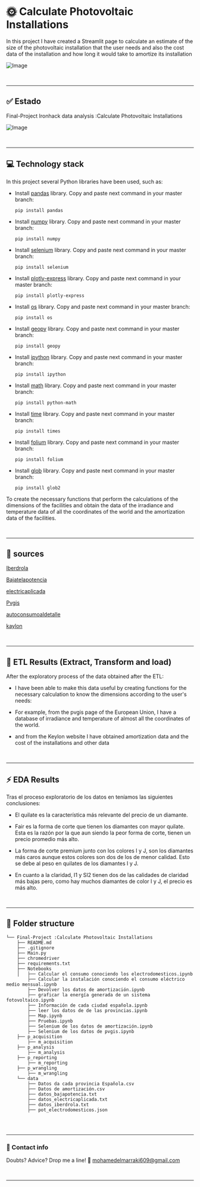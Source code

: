 # :sun_with_face: **Calculate Photovoltaic Installations** 
In this project I have created a Streamlit page to calculate an estimate of the size of the photovoltaic installation that the user needs and also the cost data of the installation and how long it would take to amortize its installation

![Image](https://actoresproductivos.com/wp-content/uploads/2020/12/fotovoltaica.jpg)

&nbsp;

---

## :white_check_mark: **Estado**
Final-Project Ironhack data analysis :Calculate Photovoltaic Installations

![Image](https://pbs.twimg.com/media/E2uLK3JWEAghVDX.jpg)

&nbsp;

---

## :computer: **Technology stack**
In this project several Python libraries have been used, such as:

- Install [pandas](https://pandas.pydata.org/docs/user_guide/index.html) library. Copy and paste next command in your master branch:
    ```
    pip install pandas
    ```
- Install [numpy](https://numpy.org/doc/) library. Copy and paste next command in your master branch:
    ```
    pip install numpy 
    ```
- Install [selenium](https://selenium-python.readthedocs.io/) library. Copy and paste next command in your master branch:
    ```
    pip install selenium
    ```
- Install [plotly-express](https://plotly.com/python-api-reference/plotly.express.html) library. Copy and paste next command in your master branch:
    ```
    pip install plotly-express
    ```
- Install [os](https://docs.python.org/3/library/os.html) library. Copy and paste next command in your master branch:
    ```
    pip install os
    ```
- Install [geopy](https://geopy.readthedocs.io/en/stable/) library. Copy and paste next command in your master branch:
    ```
    pip install geopy
    ```
- Install [ipython](https://ipython.org/documentation.html) library. Copy and paste next command in your master branch:
    ```
    pip install ipython
    ```
- Install [math](https://docs.python.org/3/library/math.html) library. Copy and paste next command in your master branch:
    ```
    pip install python-math
    ```
- Install [time](https://docs.python.org/3/library/time.html) library. Copy and paste next command in your master branch:
    ```
    pip install times
    ```
- Install [folium](https://python-visualization.github.io/folium/) library. Copy and paste next command in your master branch:
    ```
    pip install folium
    ```
- Install [glob](https://docs.python.org/3/library/glob.html) library. Copy and paste next command in your master branch:
    ```
    pip install glob2
    ```

To create the necessary functions that perform the calculations of the dimensions of the facilities and obtain the data of the irradiance and temperature data of all the coordinates of the world and the amortization data of the facilities.

&nbsp;

---

## :scroll: **sources**

[Iberdrola](https://www.iberdrola.es/blog/energia/cual-es-la-potencia-necesaria-para-los-electrodomesticos)

[Bajatelapotencia](http://www.bajatelapotencia.org/la-potencia-que-necesitas/)

[electricaplicada](https://www.electricaplicada.com/potencia-consumo-equipos-electricos/)

[Pvgis](https://joint-research-centre.ec.europa.eu/pvgis-photovoltaic-geographical-information-system_en)

[autoconsumoaldetalle](https://www.autoconsumoaldetalle.es/calcule-su-instalacion/#l)

[kaylon](https://precioinstalacionplacassolares.com/)

&nbsp;

---

## :page_facing_up: **ETL Results (Extract, Transform and load)**
After the exploratory process of the data obtained after the ETL:

- I have been able to make this data useful by creating functions for the necessary calculation to know the dimensions according to the user's needs:

- For example, from the pvgis page of the European Union, I have a database of irradiance and temperature of almost all the coordinates of the world.

- and from the Keylon website I have obtained amortization data and the cost of the installations and other data

&nbsp;

---


## :zap: **EDA Results**
Tras el proceso exploratorio de los datos en  teníamos las siguientes conclusiones:

- El quilate es la característica más relevante del precio de un diamante.

- Fair es la forma de corte que tienen los diamantes con mayor quilate. Esta es la razón por la que aun siendo la peor forma de corte, tienen un precio promedio más alto.

- La forma de corte premium junto con los colores I y J, son los diamantes más caros aunque estos colores son dos de los de menor calidad. Esto se debe al peso en quilates de los diamantes I y J.

- En cuanto a la claridad, I1 y SI2 tienen dos de las calidades de claridad más bajas pero, como hay muchos diamantes de color I y J, el precio es más alto.

&nbsp;

---


## :file_folder: Folder structure
```
└── Final-Project :Calculate Photovoltaic Installations
    ├── README.md
    ├── .gitignore
    ├── Main.py
    ├── chromedriver
    ├── requirements.txt
    ├── Notebooks
    │   ├── Calcular el consumo conociendo los electrodomesticos.ipynb
        ├── Calcular la instalación conociendo el consumo eléctrico medio mensual.ipynb
        ├── Devolver los datos de amortización.ipynb
        ├── graficar la energía generada de un sistema fotovoltaico.ipynb
        ├── Información de cada ciudad española.ipynb
        ├── leer los datos de de las provincias.ipynb
        ├── Map.ipynb
        ├── Pruebas.ipynb
        ├── Selenium de los datos de amortización.ipynb
        ├── Selenium de los datos de pvgis.ipynb
    ├── p_acquisition
        ├── m_acquisition
    ├── p_analysis
        ├── m_analysis
    ├── p_reporting
        ├── m_reporting
    ├── p_wrangling
        ├── m_wrangling
    └── data
        ├── Datos da cada provincia Española.csv
        ├── Datos de amortización.csv
        ├── datos_bajapotencia.txt
        ├── datos_electricaplicada.txt
        ├── datos_iberdrola.txt
        ├── pot_electrodomesticos.json
    
```   

&nbsp;

---

### :love_letter: Contact info
Doubts? Advice? Drop me a line! :hugs: mohamedelmarraki609@gmail.com

&nbsp;

---